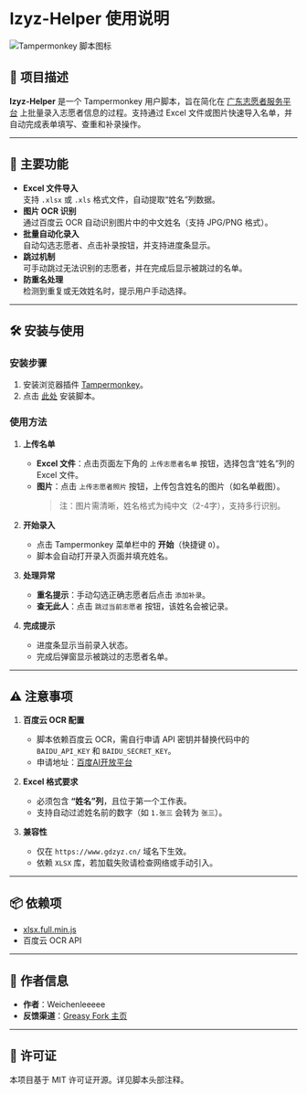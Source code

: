 # Izyz-Helper 使用说明

![Tampermonkey 脚本图标](https://www.gdzyz.cn/assets/weblogo.1b6eba63.svg)

## 📖 项目描述
**Izyz-Helper** 是一个 Tampermonkey 用户脚本，旨在简化在 [广东志愿者服务平台](https://www.gdzyz.cn/) 上批量录入志愿者信息的过程。支持通过 Excel 文件或图片快速导入名单，并自动完成表单填写、查重和补录操作。

---

## 🚀 主要功能
- **Excel 文件导入**  
  支持 `.xlsx` 或 `.xls` 格式文件，自动提取“姓名”列数据。
- **图片 OCR 识别**  
  通过百度云 OCR 自动识别图片中的中文姓名（支持 JPG/PNG 格式）。
- **批量自动化录入**  
  自动勾选志愿者、点击补录按钮，并支持进度条显示。
- **跳过机制**  
  可手动跳过无法识别的志愿者，并在完成后显示被跳过的名单。
- **防重名处理**  
  检测到重复或无效姓名时，提示用户手动选择。

---

## 🛠️ 安装与使用

### 安装步骤
1. 安装浏览器插件 [Tampermonkey](https://www.tampermonkey.net/)。
2. 点击 [此处](https://greasyfork.org/en/scripts/522290-izyz-helper) 安装脚本。

### 使用方法
1. **上传名单**  
   - **Excel 文件**：点击页面左下角的 `上传志愿者名单` 按钮，选择包含“姓名”列的 Excel 文件。
   - **图片**：点击 `上传志愿者照片` 按钮，上传包含姓名的图片（如名单截图）。
     > 注：图片需清晰，姓名格式为纯中文（2-4字），支持多行识别。

2. **开始录入**  
   - 点击 Tampermonkey 菜单栏中的 **开始**（快捷键 `O`）。
   - 脚本会自动打开录入页面并填充姓名。

3. **处理异常**  
   - **重名提示**：手动勾选正确志愿者后点击 `添加补录`。
   - **查无此人**：点击 `跳过当前志愿者` 按钮，该姓名会被记录。

4. **完成提示**  
   - 进度条显示当前录入状态。
   - 完成后弹窗显示被跳过的志愿者名单。

---

## ⚠️ 注意事项
1. **百度云 OCR 配置**  
   - 脚本依赖百度云 OCR，需自行申请 API 密钥并替换代码中的 `BAIDU_API_KEY` 和 `BAIDU_SECRET_KEY`。
   - 申请地址：[百度AI开放平台](https://ai.baidu.com/tech/ocr/general)

2. **Excel 格式要求**  
   - 必须包含 **“姓名”列**，且位于第一个工作表。
   - 支持自动过滤姓名前的数字（如 `1.张三` 会转为 `张三`）。

3. **兼容性**  
   - 仅在 `https://www.gdzyz.cn/` 域名下生效。
   - 依赖 `XLSX` 库，若加载失败请检查网络或手动引入。

---

## 📦 依赖项
- [xlsx.full.min.js](https://unpkg.com/xlsx/dist/xlsx.full.min.js)  
- 百度云 OCR API

---

## 👤 作者信息
- **作者**：Weichenleeeee
- **反馈渠道**：[Greasy Fork 主页](https://greasyfork.org/users/1417526)

---

## 🔗 许可证
本项目基于 MIT 许可证开源。详见脚本头部注释。